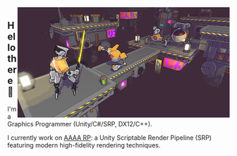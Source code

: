 <img align="right" src="https://github.com/Delt06/toon-rp/blob/master/Documentation/demo.jpg" alt="Toon RP" height="250"/>

## Hello there 👋

I'm a Graphics Programmer (Unity/C#/SRP, DX12/C++).

I currently work on [AAAA RP](https://github.com/Delt06/aaaa-rp/): a Unity Scriptable Render Pipeline (SRP) featuring modern high-fidelity rendering techniques.
